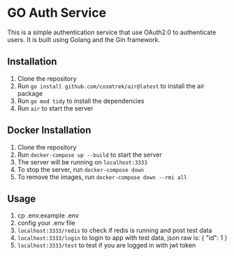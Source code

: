 # GO Auth Service
This is a simple authentication service that use OAuth2.0 to authenticate users. It is built using Golang and the Gin framework.

## Installation

1. Clone the repository
2. Run `go install github.com/cosmtrek/air@latest` to install the air package
3. Run `go mod tidy` to install the dependencies
4. Run `air` to start the server

## Docker Installation

1. Clone the repository
2. Run `docker-compose up --build` to start the server
3. The server will be running on `localhost:3333`
4. To stop the server, run `docker-compose down`
5. To remove the images, run `docker-compose down --rmi all`

## Usage
1. cp .env.example .env
2. config your .env file
3. `localhost:3333/redis` to check if redis is running and post test data
4. `localhost:3333/login` to login to app with test data, json raw is: { "id": 1 } 
5. `localhost:3333/test` to test if you are logged in with jwt token
